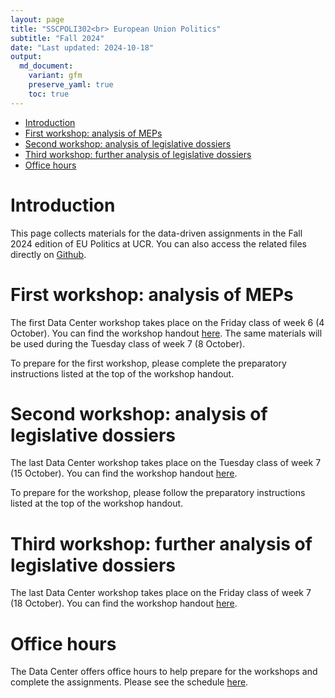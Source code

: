 ```yaml
---
layout: page
title: "SSCPOLI302<br> European Union Politics"
subtitle: "Fall 2024"
date: "Last updated: 2024-10-18"
output:
  md_document:
    variant: gfm
    preserve_yaml: true
    toc: true
---
```


- [Introduction](#introduction)
- [First workshop: analysis of MEPs](#first-workshop-analysis-of-meps)
- [Second workshop: analysis of legislative
  dossiers](#second-workshop-analysis-of-legislative-dossiers)
- [Third workshop: further analysis of legislative
  dossiers](#third-workshop-further-analysis-of-legislative-dossiers)
- [Office hours](#office-hours)

# Introduction

This page collects materials for the data-driven assignments in the Fall
2024 edition of EU Politics at UCR. You can also access the related
files directly on [Github](https://github.com/ucrdatacenter/projects).

# First workshop: analysis of MEPs

The first Data Center workshop takes place on the Friday class of week 6
(4 October). You can find the workshop handout [here](workshop1). The
same materials will be used during the Tuesday class of week 7 (8
October).

To prepare for the first workshop, please complete the preparatory
instructions listed at the top of the workshop handout.

# Second workshop: analysis of legislative dossiers

The last Data Center workshop takes place on the Tuesday class of week 7
(15 October). You can find the workshop handout [here](workshop2).

To prepare for the workshop, please follow the preparatory instructions
listed at the top of the workshop handout.

# Third workshop: further analysis of legislative dossiers

The last Data Center workshop takes place on the Friday class of week 7
(18 October). You can find the workshop handout [here](workshop3).

# Office hours

The Data Center offers office hours to help prepare for the workshops
and complete the assignments. Please see the schedule
[here](../../contact).
